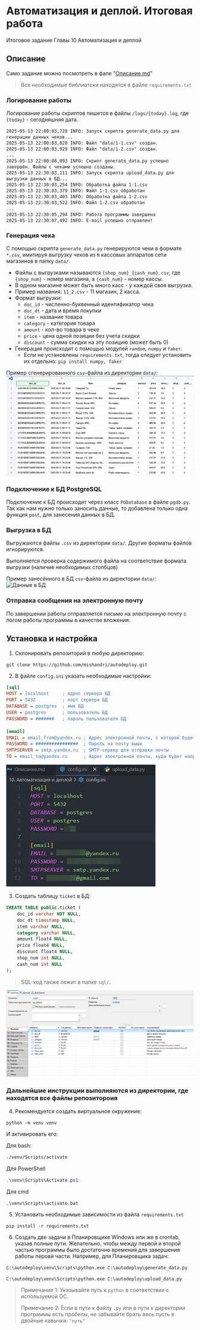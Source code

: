 # Автоматизация и деплой. Итоговая работа
Итоговое задание Главы 10 Автоматизация и деплой

## Описание

Само задание можно посмотреть в фале "[Описание.md](Описание.md)"

> Все необходимые библиотеки находятся в файле `requirements.txt`

### Логирование работы
Логирование работы скриптов пишется в файлы `/logs/{today}.log`, где `{today}` - сегодняшняя дата.
```log
2025-05-13 22:00:03,728 INFO: Запуск скрипта generate_data.py для генерации данных чеков...
2025-05-13 22:00:03,828 INFO: Файл "data/1-1.csv" создан.
2025-05-13 22:00:03,929 INFO: Файл "data/1-2.csv" создан.
...
2025-05-13 22:00:08,093 INFO: Скрипт generate_data.py успешно завершён. Файлы с чеками успешно созданы.
2025-05-13 22:30:03,111 INFO: Запуск скрипта upload_data.py для выгрузки данных в БД...
2025-05-13 22:30:03,254 INFO: Обработка файла 1-1.csv
2025-05-13 22:30:03,379 INFO: Файл 1-1.csv обработан
2025-05-13 22:30:03,403 INFO: Обработка файла 1-2.csv
2025-05-13 22:30:03,522 INFO: Файл 1-2.csv обработан
...
2025-05-13 22:30:05,294 INFO: Работа программы завершена
2025-05-13 22:30:07,492 INFO: E-mail успешно отправлен!
```

### Генерация чека

С помощью скрипта `generate_data.py` генерируются чеки в формате `*.csv`, имитируя выгрузку чеков из `N` кассовых аппаратов сети магазинов  в папку `data/`.
   - Файлы с выгрузками называются `{shop_num}_{cash_num}.csv`, где `{shop_num}` - номер магазина, а `{cash_num}` - номер кассы.
   - В одном магазине может быть много касс - у каждой своя выгрузка.
   - Пример названия: `11_2.csv` - 11 магазин, 2 касса.
   - Формат выгрузки:
     - `doc_id` - численно-буквенный идентификатор чека
     - `doc_dt` - дата и время покупки
     - `item` - название товара
     - `category` - категория товара
     - `amount` - кол-во товара в чеке
     - `price` - цена одной позиции без учета скидки
     - `discount` - сумма скидки на эту позицию (может быть 0)
   - Генерация происходит с помощью модулей `random`, `numpy` и `faker`.
     - Если не установлены `requirements.txt`, тогда следует установить их отдельно: `pip install numpy, faker` 

Пример сгенерированного `csv`-файла из директории `data/`:
<img src="img/2025-05-11_14-55-45.png" title="Вид csv-файла"/>

### Подключение к БД PostgreSQL

Подключение к БД происходит через класс `PGDatabase` в файле `pgdb.py`. Так как нам нужно только заносить данные, то добавлена только одна функция `post`, для занесения данных в БД.

### Выгрузка в БД
Выгружаются файлы `.csv` из директории `data/`. Другие форматы файлов игнорируются.

Выполняется проверка содержимого файла на соответствие формата выгрузки (наличие необходимых столбцов)

Пример занесённого в БД `csv`-файла из директории `data/`:
<img src="img/2025-05-11_20-44-13.png" title="Данные в БД"/>

### Отправка сообщения на электронную почту

По завершении работы отправляется письмо на электронную почту с логом работы программы в качестве вложения.


## Установка и настройка

1. Склонировать репозиторий в любую директорию:
```
git clone https://github.com/mishandri/autodeploy.git
```

2. В файле `config.ini` указать необходимые настройки:
```ini
[sql]
HOST = localhost     ; адрес сервера БД
PORT = 5432          ; порт сервера БД
DATABASE = postgres  ; имя БД
USER = postgres      ; пользователь БД
PASSWORD = #######   ; пароль пользователя БД

[email]
EMAIL = email_from@yandex.ru ; Адрес электронной почты, с которой будет отправляться письмо о завершении работы
PASSWORD = ################  ; Пароль на почту выше
SMTPSERVER = smtp.yandex.ru  ; SMTP-сервер для отправки почты
TO = email_to@yandex.ru      ; Адрес электронной почты, куда будет направлен отчёт о работе
```
<img src="img/2025-05-12_20-49-23.png" title="config.ini"/>

3. Создать таблицу `ticket` в БД:
```sql
CREATE TABLE public.ticket (
	doc_id varchar NOT NULL,
	doc_dt timestamp NULL,
	item varchar NULL,
	category varchar NULL,
	amount float4 NULL,
	price float4 NULL,
	discount float4 NULL,
    shop_num int NULL,
    cash_num int NULL
);
```
> SQL-код также лежит в папке `sql/`.
<img src="img/2025-05-12_18-32-18.png" title="Структура таблицы"/>

### Дальнейшие инструкции выполняются из директории, где находятся все файлы репозитороия

4.  Рекомендуется создать виртуальное окружение:
```
python -m venv venv
```
И активировать его:

Для bash:
```sh
./venv/Scripts/activate
```

Для PowerShell
```ps1
.\venv\Scripts\Activate.ps1
```

Для cmd
```cmd
.\venv\Scripts\activate.bat
```

5.  Установить необходимые зависимости из файла `requirements.txt`
```
pip install -r requirements.txt
```

6.  Создать две задачи в Планировщике Windows или же в crontab, указав полные пути. Желательно, чтобы между первой и второй частью программы было достаточно времения для завершения работы перовй части. Например, для Планировщика задач:
```
C:\autodeploy\venv\Scripts\python.exe C:\autodeploy\generate_data.py
```
```
C:\autodeploy\venv\Scripts\python.exe C:\autodeploy\upload_data.py
```

> Примечание 1: Указывайте путь к `python` в соответствии с используемой ОС.
> 
> Примечание 2: Если в пути к файлу `.py` или в пути к директории программы есть пробелы, не забывайте брать весь пусть в двойные кавычки: `"путь"`

